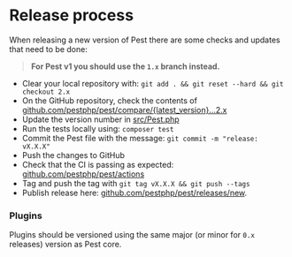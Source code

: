 # Release process

When releasing a new version of Pest there are some checks and updates that need to be done:

> **For Pest v1 you should use the `1.x` branch instead.**

- Clear your local repository with: `git add . && git reset --hard && git checkout 2.x`
- On the GitHub repository, check the contents of [github.com/pestphp/pest/compare/{latest_version}...2.x](https://github.com/pestphp/pest/compare/{latest_version}...2.x)
- Update the version number in [src/Pest.php](src/Pest.php)
- Run the tests locally using: `composer test`
- Commit the Pest file with the message: `git commit -m "release: vX.X.X"`
- Push the changes to GitHub
- Check that the CI is passing as expected: [github.com/pestphp/pest/actions](https://github.com/pestphp/pest/actions)
- Tag and push the tag with `git tag vX.X.X && git push --tags`
- Publish release here: [github.com/pestphp/pest/releases/new](https://github.com/pestphp/pest/releases/new).

### Plugins

Plugins should be versioned using the same major (or minor for `0.x` releases) version as Pest core.
